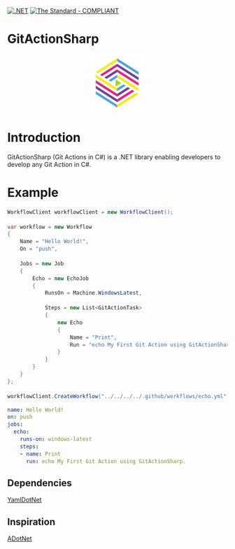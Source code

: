 [![.NET](https://github.com/ShriHumrudha/GitActionSharp/actions/workflows/dotnet.yml/badge.svg)](https://github.com/ShriHumrudha/GitActionSharp/actions/workflows/dotnet.yml)
[![The Standard - COMPLIANT](https://img.shields.io/badge/The_Standard-COMPLIANT-2ea44f)](https://github.com/hassanhabib/The-Standard)

# GitActionSharp

<p align="center">
  <img width="25%" height="25%" src="https://github.com/ShriHumrudha/GitActionSharp/blob/main/GitActionSharp.jpg">
</p>

# Introduction
GitActionSharp (Git Actions in C#) is a .NET library enabling developers to develop any Git Action in C#.

# Example
```csharp
WorkflowClient workflowClient = new WorkflowClient();

var workflow = new Workflow
{
    Name = "Hello World!",
    On = "push",

    Jobs = new Job
    {
        Echo = new EchoJob
        {
            RunsOn = Machine.WindowsLatest,

            Steps = new List<GitActionTask>
            {
                new Echo
                {
                    Name = "Print",
                    Run = "echo My First Git Action using GitActionSharp."
                }
            }
        }
    }
};

workflowClient.CreateWorkflow("../../../../.github/workflows/echo.yml", workflow);
```

```YAML
name: Hello World!
on: push
jobs:
  echo:
    runs-on: windows-latest
    steps:
    - name: Print
      run: echo My First Git Action using GitActionSharp.
```

## Dependencies
[YamlDotNet](https://github.com/aaubry/YamlDotNet)

## Inspiration
[ADotNet](https://github.com/hassanhabib/ADotNet)
